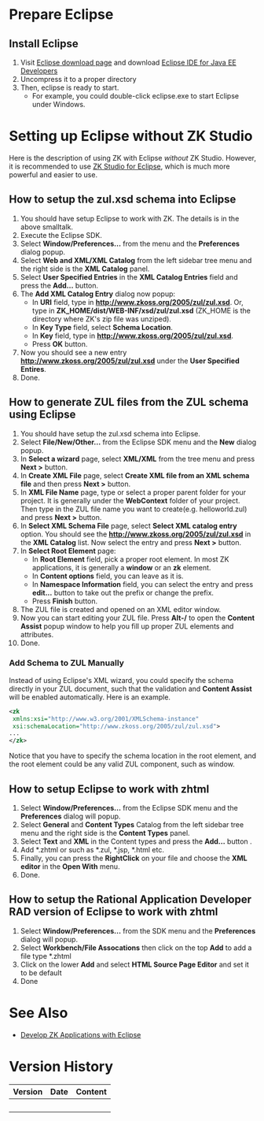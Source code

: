 # Prepare Eclipse

## Install Eclipse

1.  Visit [Eclipse download page](http://www.eclipse.org/downloads/) and
    download [Eclipse IDE for Java EE
    Developers](http://www.eclipse.org/downloads/download.php?file=/technology/epp/downloads/release/ganymede/SR2/eclipse-jee-ganymede-SR2-win32.zip)
2.  Uncompress it to a proper directory
3.  Then, eclipse is ready to start.
    - For example, you could double-click eclipse.exe to start Eclipse
      under Windows.

# Setting up Eclipse without ZK Studio

Here is the description of using ZK with Eclipse *without* ZK Studio.
However, it is recommended to use [ZK Studio for
Eclipse](http://www.zkoss.org/product/zkstudio.dsp), which is much more
powerful and easier to use.

## How to setup the zul.xsd schema into Eclipse

1.  You should have setup Eclipse to work with ZK. The details is in the
    above smalltalk.
2.  Execute the Eclipse SDK.
3.  Select **Window/Preferences...** from the menu and the
    **Preferences** dialog popup.
4.  Select **Web and XML/XML Catalog** from the left sidebar tree menu
    and the right side is the **XML Catalog** panel.
5.  Select **User Specified Entries** in the **XML Catalog Entries**
    field and press the **Add...** button.
6.  The **Add XML Catalog Entry** dialog now popup:
    - In **URI** field, type in
      **<http://www.zkoss.org/2005/zul/zul.xsd>**. Or, type in
      **ZK_HOME/dist/WEB-INF/xsd/zul/zul.xsd** (ZK_HOME is the directory
      where ZK's zip file was unziped).
    - In **Key Type** field, select **Schema Location**.
    - In **Key** field, type in
      **<http://www.zkoss.org/2005/zul/zul.xsd>**.
    - Press **OK** button.
7.  Now you should see a new entry
    **<http://www.zkoss.org/2005/zul/zul.xsd>** under the **User
    Specified Entires**.
8.  Done.

## How to generate ZUL files from the ZUL schema using Eclipse

1.  You should have setup the zul.xsd schema into Eclipse.
2.  Select **File/New/Other...** from the Eclipse SDK menu and the
    **New** dialog popup.
3.  In **Select a wizard** page, select **XML/XML** from the tree menu
    and press **Next \>** button.
4.  In **Create XML File** page, select **Create XML file from an XML
    schema file** and then press **Next \>** button.
5.  In **XML File Name** page, type or select a proper parent folder for
    your project. It is generally under the **WebContext** folder of
    your project. Then type in the ZUL file name you want to create(e.g.
    helloworld.zul) and press **Next \>** button.
6.  In **Select XML Schema File** page, select **Select XML catalog
    entry** option. You should see the
    **<http://www.zkoss.org/2005/zul/zul.xsd>** in the **XML Catalog**
    list. Now select the entry and press **Next \>** button.
7.  In **Select Root Element** page:
    - In **Root Element** field, pick a proper root element. In most ZK
      applications, it is generally a **window** or an **zk** element.
    - In **Content options** field, you can leave as it is.
    - In **Namespace Information** field, you can select the entry and
      press **edit...** button to take out the prefix or change the
      prefix.
    - Press **Finish** button.
8.  The ZUL file is created and opened on an XML editor window.
9.  Now you can start editing your ZUL file. Press **Alt-/** to open the
    **Content Assist** popup window to help you fill up proper ZUL
    elements and attributes.
10. Done.

### Add Schema to ZUL Manually

Instead of using Eclipse's XML wizard, you could specify the schema
directly in your ZUL document, such that the validation and **Content
Assist** will be enabled automatically. Here is an example.

``` xml
<zk
 xmlns:xsi="http://www.w3.org/2001/XMLSchema-instance"
 xsi:schemaLocation="http://www.zkoss.org/2005/zul/zul.xsd">
...
</zk>
```

Notice that you have to specify the schema location in the root element,
and the root element could be any valid ZUL component, such as window.

## How to setup Eclipse to work with zhtml

1.  Select **Window/Preferences...** from the Eclipse SDK menu and the
    **Preferences** dialog will popup.
2.  Select **General** and **Content Types** Catalog from the left
    sidebar tree menu and the right side is the **Content Types** panel.
3.  Select **Text** and **XML** in the Content types and press the
    **Add...** button .
4.  Add \*.zhtml or such as \*.zul, \*.jsp, \*.html etc.
5.  Finally, you can press the **RightClick** on your file and choose
    the **XML editor** in the **Open With** menu.
6.  Done.

## How to setup the Rational Application Developer RAD version of Eclipse to work with zhtml

1.  Select **Window/Preferences...** from the SDK menu and the
    **Preferences** dialog will popup.
2.  Select **Workbench/File Assocations** then click on the top **Add**
    to add a file type \*.zhtml
3.  Click on the lower **Add** and select **HTML Source Page Editor**
    and set it to be default
4.  Done

# See Also

- [Develop ZK Applications with
  Eclipse](http://www.zkoss.org/smalltalks/eclipse/ek.html)

# Version History

| Version | Date | Content |
|---------|------|---------|
|         |      |         |
